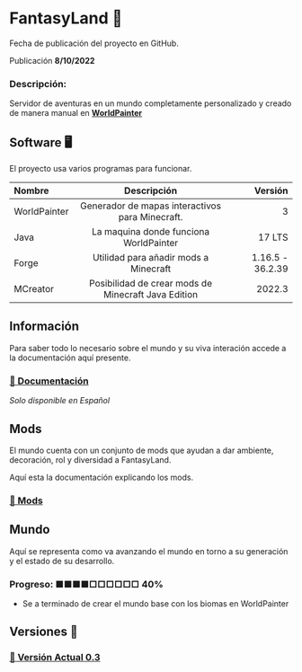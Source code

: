 # FantasyLand 🍄

Fecha de publicación del proyecto en GitHub.

Publicación **8/10/2022**


### Descripción:

Servidor de aventuras en un mundo completamente personalizado y creado de manera manual en [**WorldPainter**](https://www.worldpainter.net/)

## Software 🖥️

El proyecto usa varios programas para funcionar.

| Nombre | Descripción | Versión |
|:------------|:-------------:|-------------:|
| WorldPainter     |   Generador de mapas interactivos para Minecraft.    |        3|
| Java     |    La maquina donde funciona WorldPainter     |          17 LTS |
| Forge | Utilidad para añadir mods a Minecraft | 1.16.5 - 36.2.39 |
| MCreator | Posibilidad de crear mods de Minecraft Java Edition | 2022.3

## Información

Para saber todo lo necesario sobre el mundo y su viva interación accede a la documentación aquí presente.

### [🔗 Documentación](documentation/main.md)

*Solo disponible en Español*

## Mods

El mundo cuenta con un conjunto de mods que ayudan a dar ambiente, decoración, rol y diversidad a FantasyLand.

Aquí esta la documentación explicando los mods.
### [🔗 Mods](documentation/mods.md)

## Mundo

Aquí se representa como va avanzando el mundo en torno a su generación y el estado de su desarrollo.

### Progreso: ■■■■□□□□□□ 40%



+ Se a terminado de crear el mundo base con los biomas en WorldPainter


## Versiones 💾

### [🔗 Versión Actual 0.3](versions/FantasyLand_0.3.md)

